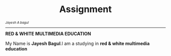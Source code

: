 <html>

  <head>
  </head>
  
<body>

 <h1 align="center">Assignment</h1>
 <i style="font-size:10px;">Jayesh A bagul<hr></hr></i>
 <b>RED & WHITE MULTIMEDIA EDUCATION</b>
 <p>My Name is <b>Jayesh Bagul</b>.I am a studying in <strong>red & white multimedia education</strong></p>


</body>
</html>
